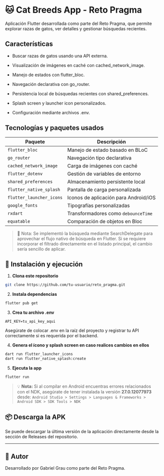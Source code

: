 # 🐱 Cat Breeds App - Reto Pragma

Aplicación Flutter desarrollada como parte del Reto Pragma, que permite explorar razas de gatos, ver detalles y gestionar búsquedas recientes.

## Características

- Buscar razas de gatos usando una API externa.

- Visualización de imágenes en caché con cached_network_image.

- Manejo de estados con flutter_bloc.

- Navegación declarativa con go_router.

- Persistencia local de búsquedas recientes con shared_preferences.

- Splash screen y launcher icon personalizados.

- Configuración mediante archivos .env.

## Tecnologías y paquetes usados

| Paquete | Descripción |
|--------|-------------|
| `flutter_bloc` | Manejo de estado basado en BLoC |
| `go_router` | Navegación tipo declarativa |
| `cached_network_image` | Carga de imágenes con caché |
| `flutter_dotenv` | Gestión de variables de entorno |
| `shared_preferences` | Almacenamiento persistente local |
| `flutter_native_splash` | Pantalla de carga personalizada |
| `flutter_launcher_icons` | Iconos de aplicación para Android/iOS |
| `google_fonts` | Tipografías personalizadas |
| `rxdart` | Transformadores como `debounceTime` |
| `equatable` | Comparación de objetos en Bloc |

> **📝** Nota: Se implementó la búsqueda mediante SearchDelegate para aprovechar el flujo nativo de búsqueda en Flutter. Si se requiere incorporar el filtrado directamente en el listado principal, el cambio sería sencillo de aplicar.

## 🚀 Instalación y ejecución

1. **Clona este repositorio**

```bash
git clone https://github.com/tu-usuario/reto_pragma.git
```

2. **Instala dependencias**

```bash
flutter pub get
```

3. **Crea tu archivo .env**

```dotenv
API_KEY=tu_api_key_aqui
```

Asegúrate de colocar .env en la raíz del proyecto y registrar tu API correctamente si es requerida por el backend.

4. **Genera el ícono y splash screen en caso realices cambios en ellos**

```bash
dart run flutter_launcher_icons
dart run flutter_native_splash:create
```

5. **Ejecuta la app**

```bash
flutter run
```

> 💡 **Nota:** Si al compilar en Android encuentras errores relacionados con el NDK, asegúrate de tener instalada la versión **27.0.12077973** desde:
> `Android Studio > Settings > Languages & Frameworks > Android SDK > SDK Tools > NDK`

## 📦 Descarga la APK

Se puede descargar la última versión de la aplicación directamente desde la sección de Releases del repositorio.

---


## 👤 Autor

Desarrollado por Gabriel Grau como parte del Reto Pragma.

